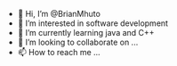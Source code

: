 - 👋 Hi, I’m @BrianMhuto
- 👀 I’m interested in software development
- 🌱 I’m currently learning java and C++
- 💞️ I’m looking to collaborate on ...
- 📫 How to reach me ...

<!---
BrianMhuto/BrianMhuto is a ✨ special ✨ repository because its `README.md` (this file) appears on your GitHub profile.
You can click the Preview link to take a look at your changes.
--->
